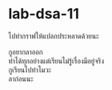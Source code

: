 # lab-dsa-11
ไปทำกราฟให้แปลกประหลาดด้วยนะ

กูอยากลาออก <br>
ทำได้ทุกอย่างแต่เรียนไม่รู้เรื่องมีอยู่จริง <br>
กูเรียนไปทำไมวะ <br>
ลาก่อนนะ <br>
